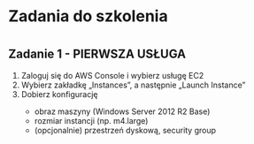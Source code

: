 <h1>Zadania do szkolenia<h1>
<h2>Zadanie 1 - PIERWSZA USŁUGA</h2>
<ol>
	<li>Zaloguj się do AWS Console i wybierz usługę EC2</li>
	<li>Wybierz zakładkę „Instances”, a następnie „Launch Instance”</li>
	<li>Dobierz konfigurację</li>
	<ul>
		<li>obraz maszyny (Windows Server 2012 R2 Base)</li>
		<li>rozmiar instancji (np. m4.large)</li>
		<li>(opcjonalnie) przestrzeń dyskową, security group</li>
	</ul>
</ol>